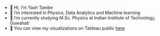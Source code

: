 - 👋 Hi, I’m Yash Tambe
- 👀 I’m interested in Physics, Data Analytics and Machine learning
- 🌱 I’m currently studying M.Sc. Physics at Indian Institute of Technology, Guwahati
- 💞️ You can view my visualizations on Tableau public [here](https://public.tableau.com/app/profile/yash.tambe)
<!---
- 💞️ I’m looking to collaborate on ...
- 📫 How to reach me ...
--->
<!---
tambeyash/tambeyash is a ✨ special ✨ repository because its `README.md` (this file) appears on your GitHub profile.
You can click the Preview link to take a look at your changes.
--->
